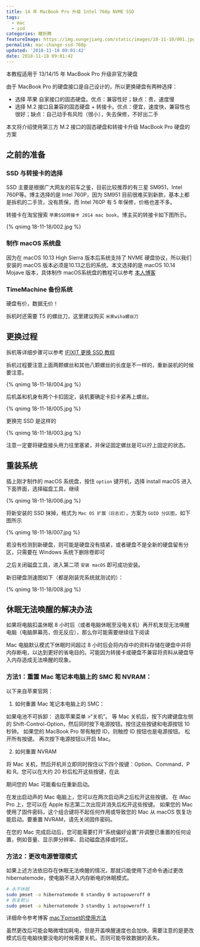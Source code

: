 ```yaml
---
title: 14 年 MacBook Pro 升级 Intel 760p NVME SSD
tags:
  - mac
  - ssd
categories: 瞎折腾
featureImage: https://img.xungejiang.com/static/images/18-11-18/001.jpg
permalink: mac-change-ssd-760p
updated: '2018-11-18 09:01:42'
date: 2018-11-18 09:01:42
---
```



本教程适用于 13/14/15 年 MacBook Pro 升级非官方硬盘

<!--more-->

由于 MacBook Pro 的硬盘接口是自己设计的，所以更换硬盘有两种选择：

- 选择 苹果 自家接口的固态硬盘。优点：兼容性好；缺点：贵，速度慢
- 选择 M.2 接口且兼容的固态硬盘 + 转接卡。优点：便宜，速度快，兼容性也很好；缺点：自己动手有风险（很小），失去保修，不好出二手

本文将介绍使用第三方 M.2 接口的固态硬盘和转接卡升级 MacBook Pro 硬盘的方案

## 之前的准备

### SSD 与转接卡的选择

SSD 主要是根据广大网友的前车之鉴，目前比较推荐的有三星 SM951，Intel 760P等。博主选择的是 Intel 760P，因为 SM951 目前很难买到新款，基本上都是拆机的二手货，没有质保，而 Intel 760P 有 5 年保修，价格也差不多。

转接卡在淘宝搜索 `苹果SSD转接卡 2014 mac book`，博主买的转接卡如下图所示。

{% qnimg 18-11-18/002.jpg %}

### 制作 macOS 系统盘

因为在 macOS 10.13 High Sierra 版本后系统支持了 NVME 硬盘协议，所以我们安装的 macOS 版本必须是10.13之后的系统。本文选择的是 macOS 10.14 Mojave 版本，具体制作 macOS系统盘的教程可以参考 [本人博客](https://xungejiang.com/2016/07/03/install-macOS)

### TimeMachine 备份系统

硬盘有价，数据无价！

拆机时还需要 T5 的螺丝刀，这里建议购买 `米家wiha螺丝刀`

## 更换过程

拆机等详细步骤可以参考 [IFIXIT 更换 SSD 教程](https://www.ifixit.com/Guide/MacBook+Pro+13-Inch+Retina+Display+Mid+2014+SSD+Replacement/27849)

拆机过程要注意上面两颗螺丝和其他八颗螺丝的长度是不一样的，重新装机的时候要注意。

{% qnimg 18-11-18/004.jpg %}

后机盖和机身有两个卡扣固定，装机要确定卡扣卡紧再上螺丝。

{% qnimg 18-11-18/005.jpg %}

更换完 SSD 是这样的

{% qnimg 18-11-18/003.jpg %}

注意一定要将硬盘接头用力往里塞紧，并保证固定螺丝是可以拧上固定的状态。


## 重装系统

插上刚才制作的 macOS 系统盘，按住 `option` 键开机，选择 install macOS 进入下面界面，选择磁盘工具，继续

{% qnimg 18-11-18/006.jpg %}

将新安装的 SSD 抹掉，格式为 `Mac OS 扩展（日志式）`，方案为 `GUID 分区图`，如下图所示

{% qnimg 18-11-18/007.jpg %}

若没有检测到新硬盘，则可能是硬盘没有插紧，或者硬盘不是全新的硬盘留有分区，只需要在 Windows 系统下删除卷即可

之后关闭磁盘工具，进入第二项 `安装 macOS` 即可成功安装。

新旧硬盘测速图如下（都是刚装完系统就测试的）：

{% qnimg 18-11-18/008.jpg %}

## 休眠无法唤醒的解决办法

如果将电脑扣盖休眠 8 小时后（或者电脑休眠至没电关机）再开机发现无法唤醒电脑（电脑屏幕亮，但无反应），那么你可能需要继续往下阅读

Mac 电脑默认模式下休眠时间超过 8 小时后会将内存中的资料存储在硬盘中并将内存断电，以达到更好的省电目的。可能因为转接卡或硬盘不兼容将资料从硬盘导入内存造成无法唤醒的现象。

### 方法1：重置 Mac 笔记本电脑上的 SMC 和 NVRAM：

以下来自苹果官网：

1. 如何重置 Mac 笔记本电脑上的 SMC：

如果电池不可拆卸：
选取苹果菜单 >“关机”。
等 Mac 关机后，按下内建键盘左侧的 Shift-Control-Option，然后同时按下电源按钮。按住这些按键和电源按钮 10 秒钟。
如果您的 MacBook Pro 带有触控 ID，则触控 ID 按钮也是电源按钮。
松开所有按键。
再次按下电源按钮以开启 Mac。

2. 如何重置 NVRAM

将 Mac 关机，然后开机并立即同时按住以下四个按键：Option、Command、P 和 R。您可以在大约 20 秒后松开这些按键，在此

期间您的 Mac 可能看似在重新启动。

在发出启动声的 Mac 电脑上，您可以在两次启动声之后松开这些按键。
在 iMac Pro 上，您可以在 Apple 标志第二次出现并消失后松开这些按键。 
如果您的 Mac 使用了固件密码，这个组合键将不起任何作用或导致您的 Mac 从 macOS 恢复功能启动。要重置 NVRAM，请先关闭固件密码。

在您的 Mac 完成启动后，您可能需要打开“系统偏好设置”并调整已重置的任何设置，例如音量、显示屏分辨率、启动磁盘选择或时区。

### 方法2：更改电源管理模式

如果上述方法依旧存在休眠无法唤醒的情况，那就只能使用下述命令通过更改 hibernatemode，使电脑不进入内存断电的休眠模式。

```bash
# 永不休眠
sudo pmset -a hibernatemode 0 standby 0 autopoweroff 0
# 恢复默认
sudo pmset -a hibernatemode 3 standby 1 autopoweroff 1
```

详细命令参考博客 [mac下pmset的使用方法](https://www.cnblogs.com/zhengran/p/4802582.html)

虽然更改后可能会略微增加耗电，但是开盖唤醒速度也会加快。需要注意的是更改模式后在电脑快要没电的时候需要关机，否则可能导致数据的丢失。